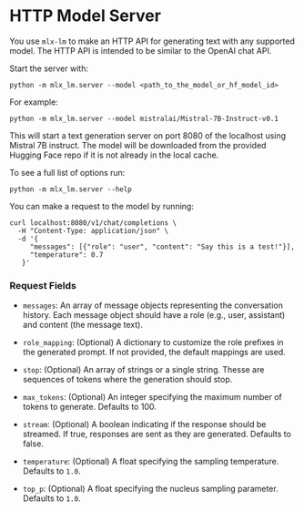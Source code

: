 # HTTP Model Server

You use `mlx-lm` to make an HTTP API for generating text with any supported
model. The HTTP API is intended to be similar to the OpenAI chat API.

Start the server with: 

```shell
python -m mlx_lm.server --model <path_to_the_model_or_hf_model_id>
```

For example:

```shell
python -m mlx_lm.server --model mistralai/Mistral-7B-Instruct-v0.1
```

This will start a text generation server on port 8080 of the localhost using
Mistral 7B instruct. The model will be downloaded from the provided Hugging
Face repo if it is not already in the local cache.

To see a full list of options run:

```shell
python -m mlx_lm.server --help
```

You can make a request to the model by running:

```shell
curl localhost:8080/v1/chat/completions \
  -H "Content-Type: application/json" \
  -d '{
     "messages": [{"role": "user", "content": "Say this is a test!"}],
     "temperature": 0.7
   }'
```

### Request Fields

- `messages`: An array of message objects representing the conversation
  history. Each message object should have a role (e.g., user, assistant) and
  content (the message text).

- `role_mapping`: (Optional) A dictionary to customize the role prefixes in
  the generated prompt. If not provided, the default mappings are used.

- `stop`: (Optional) An array of strings or a single string. Thesse are
  sequences of tokens where the generation should stop.

- `max_tokens`: (Optional) An integer specifying the maximum number of tokens
  to generate. Defaults to 100.

- `stream`: (Optional) A boolean indicating if the response should be
  streamed. If true, responses are sent as they are generated. Defaults to
  false.

- `temperature`: (Optional) A float specifying the sampling temperature.
  Defaults to `1.0`.

- `top_p`: (Optional) A float specifying the nucleus sampling parameter.
  Defaults to `1.0`.
